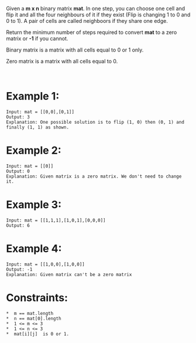 ﻿﻿﻿﻿﻿﻿﻿﻿﻿Given a **m x n** binary matrix **mat**. In one step, you can choose one cell and flip it and all the four neighbours of it if they exist (Flip is changing 1 to 0 and 0 to 1). A pair of cells are called neighboors if they share one edge.Return the minimum number of steps required to convert **mat** to a zero matrix or **-1** if you cannot.Binary matrix is a matrix with all cells equal to 0 or 1 only.Zero matrix is a matrix with all cells equal to 0. # Example 1:```Input: mat = [[0,0],[0,1]]Output: 3Explanation: One possible solution is to flip (1, 0) then (0, 1) and finally (1, 1) as shown.```# Example 2:```Input: mat = [[0]]Output: 0Explanation: Given matrix is a zero matrix. We don't need to change it.```# Example 3:```Input: mat = [[1,1,1],[1,0,1],[0,0,0]]Output: 6```# Example 4:```Input: mat = [[1,0,0],[1,0,0]]Output: -1Explanation: Given matrix can't be a zero matrix```# Constraints:```*  m == mat.length*  n == mat[0].length*  1 <= m <= 3*  1 <= n <= 3*  mat[i][j]  is 0 or 1.```
